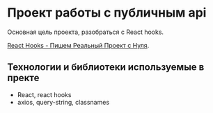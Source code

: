 # Проект работы с публичным api

Основная цель проекта, разобраться с React hooks. 

[React Hooks - Пишем Реальный Проект с Нуля][1].

## Технологии и библиотеки используемые в пректе

- React, react hooks
- axios, query-string, classnames

[1]: https://www.udemy.com/course/react-hooks-writing-real-project/ 'Курс на Udemy'